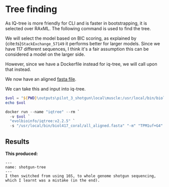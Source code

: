 # Tree finding
As IQ-tree is more friendly for CLI and is faster in bootstrapping, it is selected over RAxML. The following command is used to find the tree.

We will select the model based on BIC scoring, as explained by {cite:ts}`StackExchange_57149` it performs better for larger models. Since we have 117 different sequences, I think it's a fair assumption this can be considered a model on the larger side.

However, since we have a Dockerfile instead for iq-tree, we will call upon that instead.

We now have an aligned [fasta file](../../outputs/pilot_3_shotgun/local/muscle/all_aligned.fasta).

We can take this and input into iq-tree.

```ps1
$vol = "${PWD}\outputs\pilot_3_shotgun\local\muscle:/usr/local/bin/biol417_coral"
echo $vol

docker run --name "iqtree" --rm `
  -v $vol `
  "evolbioinfo/iqtree:v2.2.5" `
  -s "/usr/local/bin/biol417_coral/all_aligned.fasta" "-m" "TPM1uf+G4" "-seed" 1234 "-nt" "AUTO"
```

## Results

**This produced:**

```{figure} ../../outputs/pilot_3_shotgun/local/iqtree/all_aligned.fasta.treefile.jpg
---
name: shotgun-tree
---
I then switched from using 16S, to whole genome shotgun sequencing, which I learnt was a mistake (in the end).
```